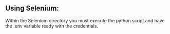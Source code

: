 ## Using Selenium:
Within the Selenium directory you must execute the python script and have the .env variable ready with the credentials.